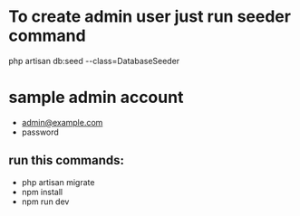# To create admin user just run seeder command
php artisan db:seed --class=DatabaseSeeder
# sample admin account 
- admin@example.com
- password

## run this commands:
- php artisan migrate
- npm install
- npm run dev
